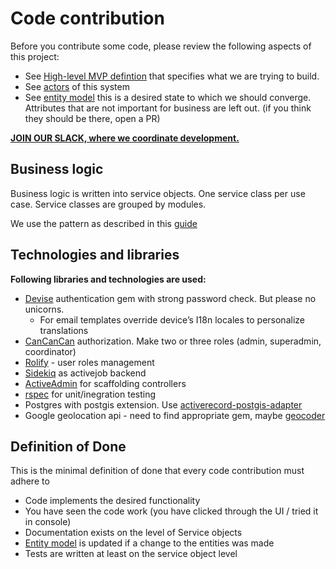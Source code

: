 # Code contribution

Before you contribute some code, please review the following aspects of this project:

- See [High-level MVP defintion](https://docs.google.com/document/d/1dJ2tcwCXUh4Cpj0-J5-EJHFuHmrdADM57vt0fHdPcfI/edit#heading=h.hk64tiarsl4z ) that specifies what we are trying to build.
- See [actors](./actors.md) of this system
- See [entity model](./entityModel.wsd) this is a desired state to which we should converge. Attributes that are not important for business are left out. (if you think they should be there, open a PR)

**[JOIN OUR SLACK, where we coordinate development.](https://join.slack.com/t/pomuzemesi/shared_invite/zt-ct442m1c-lXFlSXDmWgVxcdh9CTXjGg)**

## Business logic

Business logic is written into service objects. One service class per use case. Service classes are grouped by modules.

We use the pattern as described in this [guide](https://www.toptal.com/ruby-on-rails/rails-service-objects-tutorial)

## Technologies and libraries

**Following libraries and technologies are used:**

- [Devise](https://github.com/heartcombo/devise) authentication gem with strong password check. But please no unicorns.
  - For email templates override device’s I18n locales to personalize translations
- [CanCanCan](https://github.com/CanCanCommunity/cancancan) authorization. Make two or three roles (admin, superadmin, coordinator)
- [Rolify](https://github.com/RolifyCommunity/rolify) - user roles management
- [Sidekiq](https://github.com/mperham/sidekiq) as activejob backend
- [ActiveAdmin](https://github.com/activeadmin/activeadmin) for scaffolding controllers
- [rspec](https://github.com/rspec/rspec-rails) for unit/inegration testing
- Postgres with postgis extension. Use [activerecord-postgis-adapter](https://github.com/rgeo/activerecord-postgis-adapter)
- Google geolocation api - need to find appropriate gem, maybe [geocoder](https://github.com/alexreisner/geocoder)

## Definition of Done

This is the minimal definition of done that every code contribution must adhere to

- Code implements the desired functionality
- You have seen the code work (you have clicked through the UI / tried it in console)
- Documentation exists on the level of Service objects
- [Entity model](./entityModel.wsd) is updated if a change to the entities was made
- Tests are written at least on the service object level
